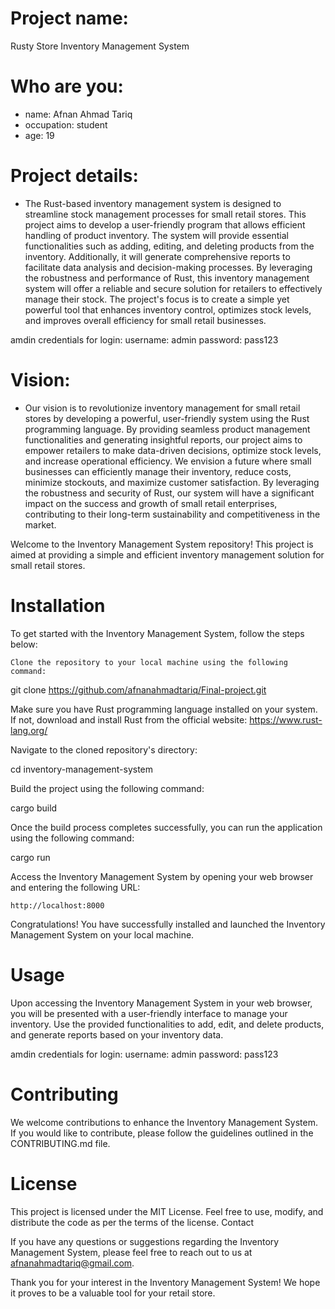 # Project name:
Rusty Store Inventory Management System

# Who are you: 
- name: Afnan Ahmad Tariq
- occupation: student
- age: 19

# Project details:
- The Rust-based inventory management system is designed to streamline stock management processes for small retail stores. This project aims to develop a user-friendly program that allows efficient handling of product inventory. The system will provide essential functionalities such as adding, editing, and deleting products from the inventory. Additionally, it will generate comprehensive reports to facilitate data analysis and decision-making processes. By leveraging the robustness and performance of Rust, this inventory management system will offer a reliable and secure solution for retailers to effectively manage their stock. The project's focus is to create a simple yet powerful tool that enhances inventory control, optimizes stock levels, and improves overall efficiency for small retail businesses.

amdin credentials for login:
username: admin
password: pass123


# Vision:
- Our vision is to revolutionize inventory management for small retail stores by developing a powerful, user-friendly system using the Rust programming language. By providing seamless product management functionalities and generating insightful reports, our project aims to empower retailers to make data-driven decisions, optimize stock levels, and increase operational efficiency. We envision a future where small businesses can efficiently manage their inventory, reduce costs, minimize stockouts, and maximize customer satisfaction. By leveraging the robustness and security of Rust, our system will have a significant impact on the success and growth of small retail enterprises, contributing to their long-term sustainability and competitiveness in the market.


Welcome to the Inventory Management System repository! This project is aimed at providing a simple and efficient inventory management solution for small retail stores.
# Installation

To get started with the Inventory Management System, follow the steps below:

    Clone the repository to your local machine using the following command:

git clone https://github.com/afnanahmadtariq/Final-project.git

Make sure you have Rust programming language installed on your system. If not, download and install Rust from the official website: https://www.rust-lang.org/

Navigate to the cloned repository's directory:

cd inventory-management-system

Build the project using the following command:

cargo build

Once the build process completes successfully, you can run the application using the following command:

cargo run

Access the Inventory Management System by opening your web browser and entering the following URL:

    http://localhost:8000

Congratulations! You have successfully installed and launched the Inventory Management System on your local machine.
# Usage

Upon accessing the Inventory Management System in your web browser, you will be presented with a user-friendly interface to manage your inventory. Use the provided functionalities to add, edit, and delete products, and generate reports based on your inventory data.

amdin credentials for login:
username: admin
password: pass123

# Contributing

We welcome contributions to enhance the Inventory Management System. If you would like to contribute, please follow the guidelines outlined in the CONTRIBUTING.md file.
# License

This project is licensed under the MIT License. Feel free to use, modify, and distribute the code as per the terms of the license.
Contact

If you have any questions or suggestions regarding the Inventory Management System, please feel free to reach out to us at afnanahmadtariq@gmail.com.

Thank you for your interest in the Inventory Management System! We hope it proves to be a valuable tool for your retail store.

